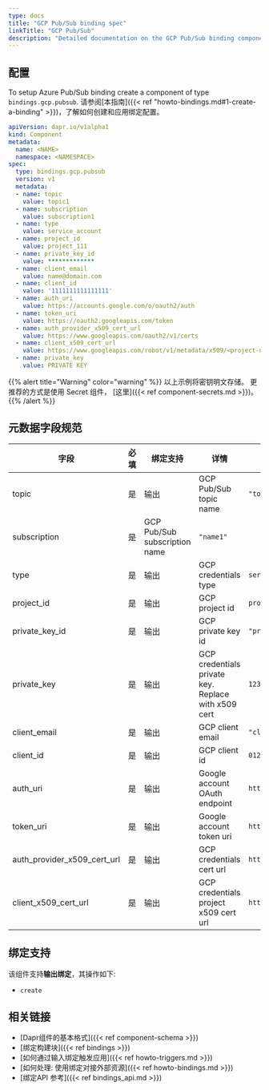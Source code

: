 ```yaml
---
type: docs
title: "GCP Pub/Sub binding spec"
linkTitle: "GCP Pub/Sub"
description: "Detailed documentation on the GCP Pub/Sub binding component"
---
```


## 配置

To setup Azure Pub/Sub binding create a component of type `bindings.gcp.pubsub`. 请参阅[本指南]({{< ref "howto-bindings.md#1-create-a-binding" >}})，了解如何创建和应用绑定配置。


```yaml
apiVersion: dapr.io/v1alpha1
kind: Component
metadata:
  name: <NAME>
  namespace: <NAMESPACE>
spec:
  type: bindings.gcp.pubsub
  version: v1
  metadata:
  - name: topic
    value: topic1
  - name: subscription
    value: subscription1
  - name: type
    value: service_account
  - name: project_id
    value: project_111
  - name: private_key_id
    value: *************
  - name: client_email
    value: name@domain.com
  - name: client_id
    value: '1111111111111111'
  - name: auth_uri
    value: https://accounts.google.com/o/oauth2/auth
  - name: token_uri
    value: https://oauth2.googleapis.com/token
  - name: auth_provider_x509_cert_url
    value: https://www.googleapis.com/oauth2/v1/certs
  - name: client_x509_cert_url
    value: https://www.googleapis.com/robot/v1/metadata/x509/<project-name>.iam.gserviceaccount.com
  - name: private_key
    value: PRIVATE KEY
```
{{% alert title="Warning" color="warning" %}}
以上示例将密钥明文存储。 更推荐的方式是使用 Secret 组件， [这里]({{< ref component-secrets.md >}})。
{{% /alert %}}

## 元数据字段规范

| 字段                              | 必填 | 绑定支持                          | 详情                                                  | 示例                                                                                               |
| ------------------------------- |:--:| ----------------------------- | --------------------------------------------------- | ------------------------------------------------------------------------------------------------ |
| topic                           | 是  | 输出                            | GCP Pub/Sub topic name                              | `"topic1"`                                                                                       |
| subscription                    | 是  | GCP Pub/Sub subscription name | `"name1"`                                           |                                                                                                  |
| type                            | 是  | 输出                            | GCP credentials type                                | `service_account`                                                                                |
| project_id                      | 是  | 输出                            | GCP project id                                      | `projectId`                                                                                      |
| private_key_id                | 是  | 输出                            | GCP private key id                                  | `"privateKeyId"`                                                                                 |
| private_key                     | 是  | 输出                            | GCP credentials private key. Replace with x509 cert | `12345-12345`                                                                                    |
| client_email                    | 是  | 输出                            | GCP client email                                    | `"client@email.com"`                                                                             |
| client_id                       | 是  | 输出                            | GCP client id                                       | `0123456789-0123456789`                                                                          |
| auth_uri                        | 是  | 输出                            | Google account OAuth endpoint                       | `https://accounts.google.com/o/oauth2/auth`                                                      |
| token_uri                       | 是  | 输出                            | Google account token uri                            | `https://oauth2.googleapis.com/token`                                                            |
| auth_provider_x509_cert_url | 是  | 输出                            | GCP credentials cert url                            | `https://www.googleapis.com/oauth2/v1/certs`                                                     |
| client_x509_cert_url          | 是  | 输出                            | GCP credentials project x509 cert url               | `https://www.googleapis.com/robot/v1/metadata/x509/<PROJECT_NAME>.iam.gserviceaccount.com` |

## 绑定支持

该组件支持**输出绑定**，其操作如下:

- `create`

## 相关链接

- [Dapr组件的基本格式]({{< ref component-schema >}})
- [绑定构建块]({{< ref bindings >}})
- [如何通过输入绑定触发应用]({{< ref howto-triggers.md >}})
- [如何处理: 使用绑定对接外部资源]({{< ref howto-bindings.md >}})
- [绑定API 参考]({{< ref bindings_api.md >}})
